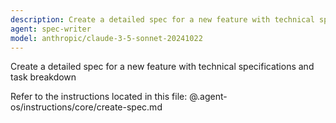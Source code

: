 ```yaml
---
description: Create a detailed spec for a new feature with technical specifications and task breakdown
agent: spec-writer
model: anthropic/claude-3-5-sonnet-20241022
---
```


Create a detailed spec for a new feature with technical specifications and task breakdown

Refer to the instructions located in this file:
@.agent-os/instructions/core/create-spec.md
